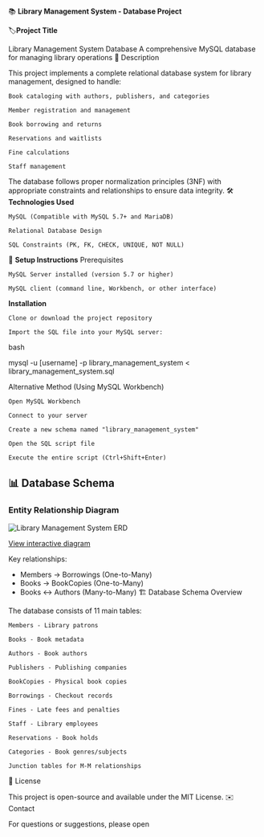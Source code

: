 📚 **Library Management System - Database Project**

🏷️**Project Title**

Library Management System Database
A comprehensive MySQL database for managing library operations
📝 Description

This project implements a complete relational database system for library management, designed to handle:

    Book cataloging with authors, publishers, and categories

    Member registration and management

    Book borrowing and returns

    Reservations and waitlists

    Fine calculations

    Staff management

The database follows proper normalization principles (3NF) with appropriate constraints and relationships to ensure data integrity.
🛠️ **Technologies Used**

    MySQL (Compatible with MySQL 5.7+ and MariaDB)

    Relational Database Design

    SQL Constraints (PK, FK, CHECK, UNIQUE, NOT NULL)

🚀 **Setup Instructions**
Prerequisites

    MySQL Server installed (version 5.7 or higher)

    MySQL client (command line, Workbench, or other interface)

**Installation**

    Clone or download the project repository

    Import the SQL file into your MySQL server:

bash

mysql -u [username] -p library_management_system < library_management_system.sql

Alternative Method (Using MySQL Workbench)

    Open MySQL Workbench

    Connect to your server

    Create a new schema named "library_management_system"

    Open the SQL script file

    Execute the entire script (Ctrl+Shift+Enter)

## 📊 Database Schema

### Entity Relationship Diagram
![Library Management System ERD](https://i.imgur.com/JQ6Yv7m.png)

[View interactive diagram](https://dbdiagram.io/d/64f1a5d002bd1c4a5e9a1a2a)

Key relationships:
- Members → Borrowings (One-to-Many)
- Books → BookCopies (One-to-Many)
- Books ↔ Authors (Many-to-Many)
🏗️ Database Schema Overview

The database consists of 11 main tables:

    Members - Library patrons

    Books - Book metadata

    Authors - Book authors

    Publishers - Publishing companies

    BookCopies - Physical book copies

    Borrowings - Checkout records

    Fines - Late fees and penalties

    Staff - Library employees

    Reservations - Book holds

    Categories - Book genres/subjects

    Junction tables for M-M relationships

📜 License

This project is open-source and available under the MIT License.
✉️ Contact

For questions or suggestions, please open
